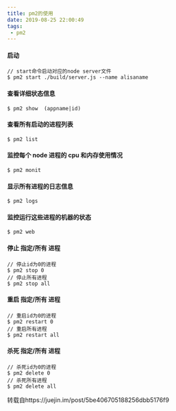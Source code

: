 ```yaml
---
title: pm2的使用
date: 2019-08-25 22:00:49
tags:
 - pm2
---
```

#### 启动
```
// start命令启动对应的node server文件
$ pm2 start ./build/server.js --name alisaname

```
#### 查看详细状态信息
```
$ pm2 show  (appname|id)
```
#### 查看所有启动的进程列表
```
$ pm2 list
```
#### 监控每个 node 进程的 cpu 和内存使用情况
```
$ pm2 monit
```
#### 显示所有进程的日志信息
```
$ pm2 logs
```
#### 监控运行这些进程的机器的状态
```
$ pm2 web
```
#### 停止 指定/所有 进程
```
// 停止id为0的进程
$ pm2 stop 0
// 停止所有进程
$ pm2 stop all

```
#### 重启 指定/所有 进程
```
// 重启id为0的进程
$ pm2 restart 0
// 重启所有进程
$ pm2 restart all
```
#### 杀死 指定/所有 进程
```
// 杀死id为0的进程
$ pm2 delete 0
// 杀死所有进程
$ pm2 delete all
```

转载自https://juejin.im/post/5be406705188256dbb5176f9